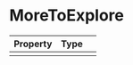 # MoreToExplore

| Property   |      Type      |   |
|:----------|:-------------|:------|
|   |   |   |

